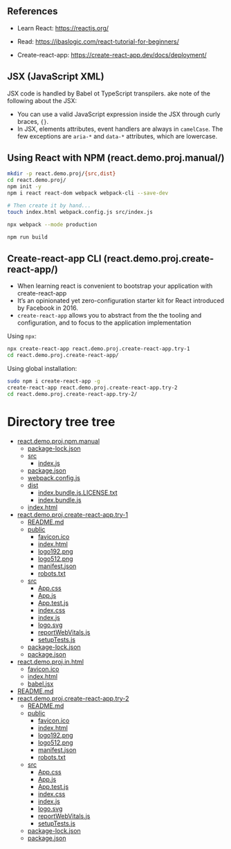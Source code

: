 ## References

* Learn React: https://reactjs.org/

* Read: https://ibaslogic.com/react-tutorial-for-beginners/

* Create-react-app: https://create-react-app.dev/docs/deployment/

## JSX (JavaScript XML)

JSX code is handled by Babel ot TypeScript transpilers. ake note of the following about the JSX:

* You can use a valid JavaScript expression inside the JSX through curly braces, `{}`.
* In JSX, elements attributes, event handlers are always in `camelCase`. The few exceptions are `aria-*` and `data-*` attributes, which are lowercase.


## Using React with NPM (react.demo.proj.manual/) 

```bash
mkdir -p react.demo.proj/{src,dist}
cd react.demo.proj/
npm init -y
npm i react react-dom webpack webpack-cli --save-dev
```

```bash
# Then create it by hand...
touch index.html webpack.config.js src/index.js 
```

```bash
npx webpack --mode production
```

```bash
npm run build
```

## Create-react-app CLI (react.demo.proj.create-react-app/) 

* When learning react is convenient to bootstrap your application with create-react-app
* It’s an opinionated yet zero-configuration starter kit for React introduced by Facebook in 2016.
* `create-react-app` allows you to abstract from the the tooling and configuration, and to focus to the application implementation

Using `npx`:

```bash
npx create-react-app react.demo.proj.create-react-app.try-1
cd react.demo.proj.create-react-app/
```

Using global installation:

```bash
sudo npm i create-react-app -g
create-react-app react.demo.proj.create-react-app.try-2
cd react.demo.proj.create-react-app.try-2/
```

# Directory tree tree

 * [react.demo.proj.npm.manual](./react.demo.proj.npm.manual)
   * [package-lock.json](./react.demo.proj.npm.manual/package-lock.json)
   * [src](./react.demo.proj.npm.manual/src)
     * [index.js](./react.demo.proj.npm.manual/src/index.js)
   * [package.json](./react.demo.proj.npm.manual/package.json)
   * [webpack.config.js](./react.demo.proj.npm.manual/webpack.config.js)
   * [dist](./react.demo.proj.npm.manual/dist)
     * [index.bundle.js.LICENSE.txt](./react.demo.proj.npm.manual/dist/index.bundle.js.LICENSE.txt)
     * [index.bundle.js](./react.demo.proj.npm.manual/dist/index.bundle.js)
   * [index.html](./react.demo.proj.npm.manual/index.html)
 * [react.demo.proj.create-react-app.try-1](./react.demo.proj.create-react-app.try-1)
   * [README.md](./react.demo.proj.create-react-app.try-1/README.md)
   * [public](./react.demo.proj.create-react-app.try-1/public)
     * [favicon.ico](./react.demo.proj.create-react-app.try-1/public/favicon.ico)
     * [index.html](./react.demo.proj.create-react-app.try-1/public/index.html)
     * [logo192.png](./react.demo.proj.create-react-app.try-1/public/logo192.png)
     * [logo512.png](./react.demo.proj.create-react-app.try-1/public/logo512.png)
     * [manifest.json](./react.demo.proj.create-react-app.try-1/public/manifest.json)
     * [robots.txt](./react.demo.proj.create-react-app.try-1/public/robots.txt)
   * [src](./react.demo.proj.create-react-app.try-1/src)
     * [App.css](./react.demo.proj.create-react-app.try-1/src/App.css)
     * [App.js](./react.demo.proj.create-react-app.try-1/src/App.js)
     * [App.test.js](./react.demo.proj.create-react-app.try-1/src/App.test.js)
     * [index.css](./react.demo.proj.create-react-app.try-1/src/index.css)
     * [index.js](./react.demo.proj.create-react-app.try-1/src/index.js)
     * [logo.svg](./react.demo.proj.create-react-app.try-1/src/logo.svg)
     * [reportWebVitals.js](./react.demo.proj.create-react-app.try-1/src/reportWebVitals.js)
     * [setupTests.js](./react.demo.proj.create-react-app.try-1/src/setupTests.js)
   * [package-lock.json](./react.demo.proj.create-react-app.try-1/package-lock.json)
   * [package.json](./react.demo.proj.create-react-app.try-1/package.json)
 * [react.demo.proj.in.html](./react.demo.proj.in.html)
   * [favicon.ico](./react.demo.proj.in.html/favicon.ico)
   * [index.html](./react.demo.proj.in.html/index.html)
   * [babel.jsx](./react.demo.proj.in.html/babel.jsx)
 * [README.md](./README.md)
 * [react.demo.proj.create-react-app.try-2](./react.demo.proj.create-react-app.try-2)
     * [README.md](./react.demo.proj.create-react-app.try-2/README.md)
     * [public](./react.demo.proj.create-react-app.try-2/public)
       * [favicon.ico](./react.demo.proj.create-react-app.try-2/public/favicon.ico)
       * [index.html](./react.demo.proj.create-react-app.try-2/public/index.html)
       * [logo192.png](./react.demo.proj.create-react-app.try-2/public/logo192.png)
       * [logo512.png](./react.demo.proj.create-react-app.try-2/public/logo512.png)
       * [manifest.json](./react.demo.proj.create-react-app.try-2/public/manifest.json)
       * [robots.txt](./react.demo.proj.create-react-app.try-2/public/robots.txt)
     * [src](./react.demo.proj.create-react-app.try-2/src)
       * [App.css](./react.demo.proj.create-react-app.try-2/src/App.css)
       * [App.js](./react.demo.proj.create-react-app.try-2/src/App.js)
       * [App.test.js](./react.demo.proj.create-react-app.try-2/src/App.test.js)
       * [index.css](./react.demo.proj.create-react-app.try-2/src/index.css)
       * [index.js](./react.demo.proj.create-react-app.try-2/src/index.js)
       * [logo.svg](./react.demo.proj.create-react-app.try-2/src/logo.svg)
       * [reportWebVitals.js](./react.demo.proj.create-react-app.try-2/src/reportWebVitals.js)
       * [setupTests.js](./react.demo.proj.create-react-app.try-2/src/setupTests.js)
     * [package-lock.json](./react.demo.proj.create-react-app.try-2/package-lock.json)
     * [package.json](./react.demo.proj.create-react-app.try-2/package.json)
